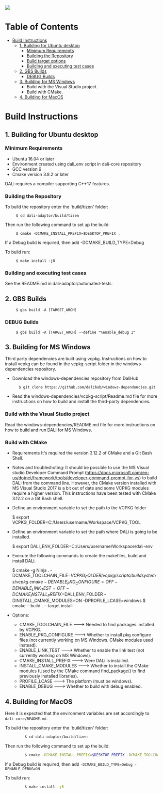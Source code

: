 <img src="https://dalihub.github.io/images/DaliLogo320x200.png">

# Table of Contents

   * [Build Instructions](#build-instructions)
      * [1. Building for Ubuntu desktop](#1-building-for-ubuntu-desktop)
         * [Minimum Requirements](#minimum-requirements)
         * [Building the Repository](#building-the-repository)
         * [Build target options](#build-target-options)
         * [Building and executing test cases](#building-and-executing-test-cases)
      * [2. GBS Builds](#2-gbs-builds)
         * [DEBUG Builds](#debug-builds)
      * [3. Building for MS Windows](#3-building-for-ms-windows)
         * Build with the Visual Studio project.
         * Build with CMake.
      * [4. Building for MacOS](#4-building-for-macos)

# Build Instructions

## 1. Building for Ubuntu desktop

### Minimum Requirements

 - Ubuntu 16.04 or later
 - Environment created using dali_env script in dali-core repository
 - GCC version 9
 - Cmake version 3.8.2 or later

DALi requires a compiler supporting C++17 features.

### Building the Repository

To build the repository enter the 'build/tizen' folder:

         $ cd dali-adaptor/build/tizen

Then run the following command to set up the build:

         $ cmake -DCMAKE_INSTALL_PREFIX=$DESKTOP_PREFIX .

If a Debug build is required, then add -DCMAKE_BUILD_TYPE=Debug

To build run:

         $ make install -j8

### Building and executing test cases

See the README.md in dali-adaptor/automated-tests.

## 2. GBS Builds

         $ gbs build -A [TARGET_ARCH]

### DEBUG Builds

         $ gbs build -A [TARGET_ARCH] --define "%enable_debug 1"


## 3. Building for MS Windows

Third party dependencies are built using vcpkg. Instructions on how to install vcpkg can be found in the
vcpkg-script folder in the windows-dependencies repository.

- Download the windows-dependencies repository from DaliHub

         $ git clone https://github.com/dalihub/windows-dependencies.git

- Read the windows-dependencies/vcpkg-script/Readme.md file for more instructions on how to build and install the third-party dependencies.

### Build with the Visual Studio project
  Read the windows-dependencies/README.md file for more instructions on how to build and run DALi for MS Windows.

### Build with CMake

  * Requirements
    It's required the version 3.12.2 of CMake and a Git Bash Shell.

  * Notes and troubleshoting:
    It should be possible to use the MS Visual studio Developer Command Prompt (https://docs.microsoft.com/en-us/dotnet/framework/tools/developer-command-prompt-for-vs) to build DALi from the command line.
    However, the CMake version installed with MS Visual Studio 2017 is a bit out of date and some VCPKG modules require a higher version.
    This instructions have been tested with CMake 3.12.2 on a Git Bash shell.

  * Define an environment variable to set the path to the VCPKG folder

    $ export VCPKG_FOLDER=C:/Users/username/Workspace/VCPKG_TOOL

  * Define an environment variable to set the path where DALi is going to be installed.

    $ export DALI_ENV_FOLDER=C:/Users/username/Workspace/dali-env

  * Execute the following commands to create the makefiles, build and install DALi.

    $ cmake -g Ninja . -DCMAKE_TOOLCHAIN_FILE=$VCPKG_FOLDER/vcpkg/scripts/buildsystems/vcpkg.cmake -DENABLE_PKG_CONFIGURE=OFF -DENABLE_LINK_TEST=OFF -DCMAKE_INSTALL_PREFIX=$DALI_ENV_FOLDER -DINSTALL_CMAKE_MODULES=ON -DPROFILE_LCASE=windows
    $ cmake --build . --target install

  * Options:
    - CMAKE_TOOLCHAIN_FILE  ---> Needed to find packages installed by VCPKG.
    - ENABLE_PKG_CONFIGURE  ---> Whether to install pkg configure files (not currently working on MS Windows. CMake modules used instead).
    - ENABLE_LINK_TEST      ---> Whether to enable the link test (not currently working on MS Windows).
    - CMAKE_INSTALL_PREFIX  ---> Were DALi is installed.
    - INSTALL_CMAKE_MODULES ---> Whether to install the CMake modules (Used by the CMake command find_package() to find previously installed libraries).
    - PROFILE_LCASE         ---> The platform (must be windows).
    - ENABLE_DEBUG          ---> Whether to build with debug enabled.

## 4. Building for MacOS

Here it is expected that the environment variables are set accordingly to
`dali-core/README.md`.

To build the repository enter the 'build/tizen' folder:
```bash
         $ cd dali-adaptor/build/tizen
```
Then run the following command to set up the build:
```bash
         $ cmake -DCMAKE_INSTALL_PREFIX=$DESKTOP_PREFIX -DCMAKE_TOOLCHAIN_FILE=$VCPKG_FOLDER/vcpkg/scripts/buildsystems/vcpkg.cmake -DINSTALL_CMAKE_MODULES=ON -DENABLE_PROFILE=MACOS -DPROFILE_LCASE=macos
```
If a Debug build is required, then add `-DCMAKE_BUILD_TYPE=Debug -DENABLE_DEBUG=ON`

To build run:
```bash
         $ make install -j8
```
